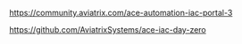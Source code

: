 https://community.aviatrix.com/ace-automation-iac-portal-3

https://github.com/AviatrixSystems/ace-iac-day-zero

